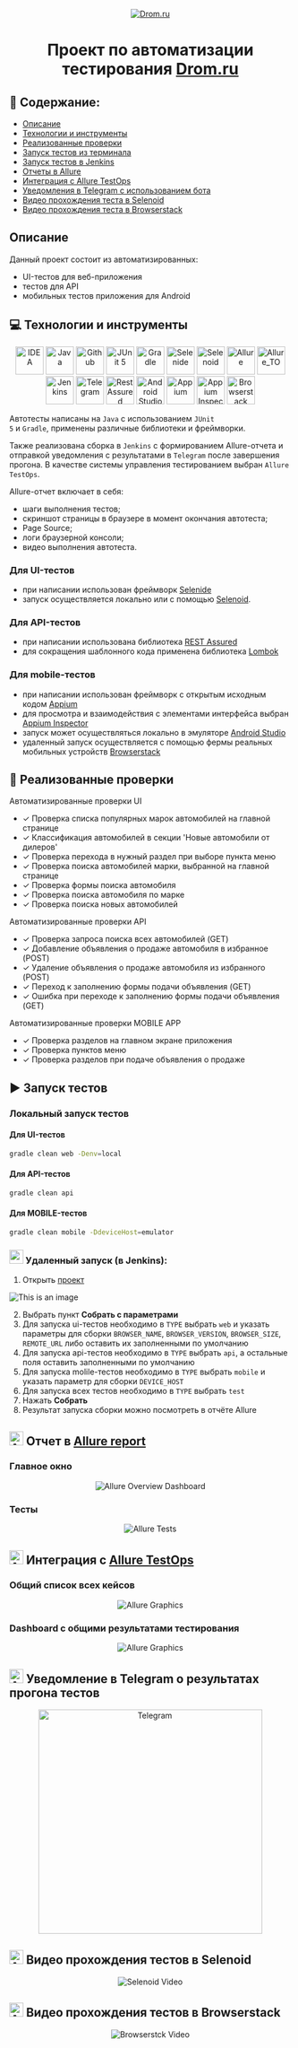 <p  align="center">
<a href="https://drom.ru/"><img src="images/logo/drom.png" alt="Drom.ru"/></a>
</p>
<h1  align="center">
Проект по автоматизации тестирования <a href="https://drom.ru/">Drom.ru</a>
</h1>

## :receipt: Содержание:

* <a href="#description">Описание</a>
* <a href="#tools">Технологии и инструменты</a>
* <a href="#cases">Реализованные проверки</a>
* <a href="#console">Запуск тестов из терминала</a>
* <a href="#jenkins">Запуск тестов в Jenkins</a>
* <a href="#allure">Отчеты в Allure</a>
* <a href="#testops">Интеграция с Allure TestOps</a>
* <a href="#telegram">Уведомления в Telegram с использованием бота</a>
* <a href="#selenoidvideo">Видео прохождения теста в Selenoid</a>
* <a href="#browserstackvideo">Видео прохождения теста в Browserstack</a>

<a id="description"></a>

## Описание

Данный проект состоит из автоматизированных:

* UI-тестов для веб-приложения
* тестов для API
* мобильных тестов приложения для Android

<a id="tools"></a>

## :computer: Технологии и инструменты

<p align="center">
<a href="https://www.jetbrains.com/idea/"><img src="images/logo/Idea.svg" width="50" height="50"  alt="IDEA"/></a>
<a href="https://www.java.com/"><img src="images/logo/Java.svg" width="50" height="50"  alt="Java"/></a>
<a href="https://github.com/"><img src="images/logo/GitHub.svg" width="50" height="50"  alt="Github"/></a>
<a href="https://junit.org/junit5/"><img src="images/logo/Junit5.svg" width="50" height="50"  alt="JUnit 5"/></a>
<a href="https://gradle.org/"><img src="images/logo/Gradle.svg" width="50" height="50"  alt="Gradle"/></a>
<a href="https://selenide.org/"><img src="images/logo/Selenide.svg" width="50" height="50"  alt="Selenide"/></a>
<a href="https://aerokube.com/selenoid/"><img src="images/logo/Selenoid.svg" width="50" height="50"  alt="Selenoid"/></a>
<a href="https://github.com/allure-framework/allure2"><img src="images/logo/Allure.svg" width="50" height="50"  alt="Allure"/></a>
<a href="https://https://qameta.io/"><img src="images/logo/Allure_TO.svg" width="50" height="50"  alt="Allure_TO"/></a>
<a href="https://www.jenkins.io/"><img src="images/logo/Jenkins.svg" width="50" height="50"  alt="Jenkins"/></a>
<a href="https://https://telegram.org/"><img src="images/logo/Telegram.svg" width="50" height="50"  alt="Telegram"/></a>
<a href="https://rest-assured.io/"><img src="images/logo/RestAssured.png" width="50" height="50"  alt="Rest Assured"/></a>
<a href="https://developer.android.com/studio/"><img src="images/logo/AndroidStudio.svg" width="50" height="50"  alt="Android Studio"/></a>
<a href="http://appium.io/"><img src="images/logo/Appium.svg" width="50" height="50"  alt="Appium"/></a>
<a href="http://appium.io/"><img src="images/logo/Inspector.png" width="50" height="50"  alt="Appium Inspector"/></a>
<a href="https://www.browserstack.com/"><img src="images/logo/Browserstack.svg" width="50" height="50"  alt="Browserstack"/></a>
</p>

Автотесты написаны на <code>Java</code> с использованием <code>JUnit 5</code> и <code>Gradle</code>, применены различные
библиотеки и фреймворки.

Также реализована сборка в <code>Jenkins</code> с формированием Allure-отчета и отправкой уведомления с результатами
в <code>Telegram</code> после завершения прогона.
В качестве системы управления тестированием выбран <code>Allure TestOps</code>.

Allure-отчет включает в себя:

* шаги выполнения тестов;
* скриншот страницы в браузере в момент окончания автотеста;
* Page Source;
* логи браузерной консоли;
* видео выполнения автотеста.

### Для UI-тестов

* при написании использован фреймворк [Selenide](https://selenide.org/)
* запуск осуществляется локально или с помощью [Selenoid](https://aerokube.com/selenoid/).

### Для API-тестов

* при написании использована библиотека [REST Assured](https://rest-assured.io)
* для сокращения шаблонного кода применена библиотека [Lombok](https://projectlombok.org/)

### Для mobile-тестов

* при написании использован фреймворк с открытым исходным кодом [Appium](https://appium.io)
* для просмотра и взаимодействия с элементами интерфейса
  выбран [Appium Inspector](https://github.com/appium/appium-inspector)
* запуск может осуществляться локально в эмуляторе [Android Studio](https://developer.android.com/studio)
* удаленный запуск осуществляется с помощью фермы реальных мобильных
  устройств [Browserstack](https://app-automate.browserstack.com/)


<a id="cases"></a>

## :mag_right: Реализованные проверки

Автоматизированные проверки UI
- ✓ Проверка списка популярных марок автомобилей на главной странице
- ✓ Классификация автомобилей в секции 'Новые автомобили от дилеров'
- ✓ Проверка перехода в нужный раздел при выборе пункта меню
- ✓ Проверка поиска автомобилей марки, выбранной на главной странице
- ✓ Проверка формы поиска автомобиля
- ✓ Проверка поиска автомобиля по марке
- ✓ Проверка поиска новых автомобилей

Автоматизированные проверки API
- ✓ Проверка запроса поиска всех автомобилей (GET)
- ✓ Добавление объявления о продаже автомобиля в избранное (POST)
- ✓ Удаление объявления о продаже автомобиля из избранного (POST)
- ✓ Переход к заполнению формы подачи объявления (GET)
- ✓ Ошибка при переходе к заполнению формы подачи объявления (GET)

Автоматизированные проверки MOBILE APP
- ✓ Проверка разделов на главном экране приложения
- ✓ Проверка пунктов меню
- ✓ Проверка разделов при подаче объявления о продаже

<a id="console"></a>

## :arrow_forward: Запуск тестов

### Локальный запуск тестов

#### Для UI-тестов
```bash
gradle clean web -Denv=local 
```

#### Для API-тестов
```bash
gradle clean api
```

#### Для MOBILE-тестов
```bash
gradle clean mobile -DdeviceHost=emulator
```
<a id="jenkins"></a>

###  <img src="images/logo/Jenkins.svg" width="25" height="25"/><a> Удаленный запуск (в Jenkins): </a>
1. Открыть <a target="_blank" href="https://jenkins.autotests.cloud/job/017-July_Shk-jenkins_diplom/">проект</a>

![This is an image](/images/screens/jenkins.png)

2. Выбрать пункт **Собрать с параметрами**
3. Для запуска ui-тестов необходимо в <code>TYPE</code> выбрать <code>web</code> и указать параметры для сборки <code>BROWSER_NAME</code>, <code>BROWSER_VERSION</code>, <code>BROWSER_SIZE</code>, <code>REMOTE_URL</code> либо оставить их заполненными по умолчанию
4. Для запуска api-тестов необходимо в <code>TYPE</code> выбрать <code>api</code>, а остальные поля оставить заполненными по умолчанию
5. Для запуска molile-тестов необходимо в <code>TYPE</code> выбрать <code>mobile</code> и указать параметр для сборки <code>DEVICE_HOST</code>
6. Для запуска всех тестов необходимо в <code>TYPE</code> выбрать <code>test</code>
7. Нажать **Собрать**
8. Результат запуска сборки можно посмотреть в отчёте Allure

<a id="allure"></a>

## <img src="images/logo/Allure.svg" width="25" height="25"  alt="Allure"/></a> Отчет в <a target="_blank" href="https://jenkins.autotests.cloud/job/017-July_Shk-jenkins_diplom/18/allure/">Allure report</a>

###  Главное окно

<p align="center">
<img title="Allure Overview Dashboard" src="images/screens/allure.png">
</p>

###  Тесты

<p align="center">
<img title="Allure Tests" src="images/screens/allure2.png">
</p>

<a id="testops"></a>

## <img src="images/logo/Allure_TO.svg" width="25" height="25"  alt="Allure"/></a> Интеграция с <a target="_blank" href="https://allure.autotests.cloud/launch/22968">Allure TestOps</a>
### Общий список всех кейсов
<p align="center">
<img title="Allure Graphics" src="images/screens/testops_tests.png">
</p>

### Dashboard с общими результатами тестирования
<p align="center">
<img title="Allure Graphics" src="images/screens/testops_dashboard.png">
</p>

<a id="telegram"></a>

## <img src="images/logo/Telegram.svg" width="25" height="25"  alt="Allure"/></a> Уведомление в Telegram о результатах прогона тестов

<p align="center">
<img title="Telegram" src="images/screens/telegram.jpeg" width="400" >
</p>

<a id="selenoidvideo"></a>

## <img src="images/logo/Selenoid.svg" width="25" height="25"  alt="Allure"/></a> Видео прохождения тестов в Selenoid

<p align="center">
  <img title="Selenoid Video" src="images/video/video.gif">
</p>

<a id="browserstackvideo"></a>

## <img src="images/logo/Browserstack.svg" width="25" height="25"  alt="Allure"/></a> Видео прохождения тестов в Browserstack

<p align="center">
  <img title="Browserstck Video" src="images/video/video_mobile.gif">
</p>
